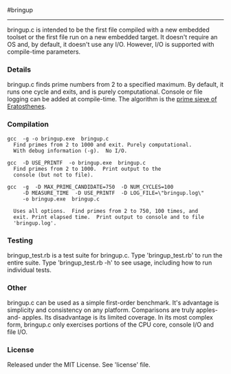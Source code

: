 #bringup
- - - - - - - -
bringup.c is intended to be the first file compiled with a new embedded toolset
or the first file run on a new embedded target.  It doesn't require an OS and,
by default, it doesn't use any I/O.  However, I/O is supported with 
compile-time parameters.


### Details
bringup.c finds prime numbers from 2 to a specified maximum.  By default, it
runs one cycle and exits, and is purely computational.  Console or file 
logging can be added at compile-time.  The algorithm is the 
[prime sieve of Eratosthenes](http://en.wikipedia.org/wiki/Sieve_of_eratosthenes).


### Compilation

    gcc  -g -o bringup.exe  bringup.c
      Find primes from 2 to 1000 and exit. Purely computational.  
      With debug information (-g).  No I/O.

    gcc  -D USE_PRINTF  -o bringup.exe  bringup.c
      Find primes from 2 to 1000.  Print output to the 
      console (but not to file).  
    
    gcc  -g  -D MAX_PRIME_CANDIDATE=750  -D NUM_CYCLES=100  
         -D MEASURE_TIME  -D USE_PRINTF  -D LOG_FILE=\"bringup.log\"
         -o bringup.exe  bringup.c

      Uses all options.  Find primes from 2 to 750, 100 times, and
      exit. Print elapsed time.  Print output to console and to file 
      'bringup.log'.


### Testing
bringup_test.rb is a test suite for bringup.c.  Type 'bringup_test.rb' to run
the entire suite.  Type 'bringup_test.rb -h' to see usage, including how to 
run individual tests.


### Other
bringup.c can be used as a simple first-order benchmark.  It's advantage is
simplicity and consistency on any platform.  Comparisons are truly apples-and-
apples.  Its disadvantage is its limited coverage.  In its most complex form, 
bringup.c only exercises portions of the CPU core, console I/O and file I/O.


### License
Released under the MIT License.  See 'license' file.
